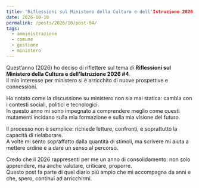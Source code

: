```yaml
---
title: 'Riflessioni sul Ministero della Cultura e dell'Istruzione 2026 #4'
date: 2026-10-10
permalink: /posts/2026/10/post-94/
tags:
  - amministrazione
  - comune
  - gestione
  - ministero
---
```


Quest’anno (2026) ho deciso di riflettere sul tema di **Riflessioni sul Ministero della Cultura e dell'Istruzione 2026 #4**.  
Il mio interesse per ministero si è arricchito di nuove prospettive e connessioni.  

Ho notato come la discussione su ministero non sia mai statica: cambia con i contesti sociali, politici e tecnologici.  
In questo anno mi sono impegnato a comprendere meglio come questi mutamenti incidano sulla mia formazione e sulla mia visione del futuro.  

Il processo non è semplice: richiede letture, confronti, e soprattutto la capacità di rielaborare.  
A volte mi sento sopraffatto dalla quantità di stimoli, ma scrivere mi aiuta a mettere ordine e a dare un senso al percorso.  

Credo che il 2026 rappresenti per me un anno di consolidamento: non solo apprendere, ma anche valutare, criticare, proporre.  
Questo post fa parte di quel diario più ampio che mi accompagna da anni e che, spero, continui ad arricchirmi.  

